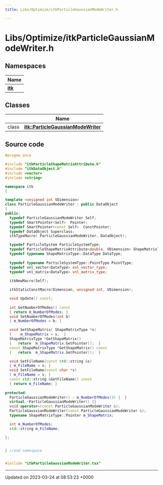 ```yaml
---
title: Libs/Optimize/itkParticleGaussianModeWriter.h

---
```


# Libs/Optimize/itkParticleGaussianModeWriter.h



## Namespaces

| Name           |
| -------------- |
| **[itk](../Namespaces/namespaceitk.md)**  |

## Classes

|                | Name           |
| -------------- | -------------- |
| class | **[itk::ParticleGaussianModeWriter](../Classes/classitk_1_1ParticleGaussianModeWriter.md)**  |




## Source code

```cpp
#pragma once

#include "itkParticleShapeMatrixAttribute.h"
#include "itkDataObject.h"
#include <vector>
#include <string>

namespace itk
{

template <unsigned int VDimension>
class ParticleGaussianModeWriter : public DataObject
{
public:
  typedef ParticleGaussianModeWriter Self;
  typedef SmartPointer<Self>  Pointer;
  typedef SmartPointer<const Self>  ConstPointer;
  typedef DataObject Superclass;
  itkTypeMacro( ParticleGaussianModeWriter, DataObject);

  typedef ParticleSystem ParticleSystemType;
  typedef ParticleShapeMatrixAttribute<double, VDimension> ShapeMatrixType;
  typedef typename ShapeMatrixType::DataType DataType;
  
  typedef typename ParticleSystemType::PointType PointType;
  typedef vnl_vector<DataType> vnl_vector_type;
  typedef vnl_matrix<DataType> vnl_matrix_type;
  
  itkNewMacro(Self);

  itkStaticConstMacro(Dimension, unsigned int, VDimension);

  void Update() const;
  
  int GetNumberOfModes() const
  { return m_NumberOfModes; }
  void SetNumberOfModes(int b)
  { m_NumberOfModes = b; }

  void SetShapeMatrix( ShapeMatrixType *s)
  {    m_ShapeMatrix = s;  }
  ShapeMatrixType *GetShapeMatrix()
  {   return  m_ShapeMatrix.GetPointer();  }
  const ShapeMatrixType *GetShapeMatrix() const
  {   return  m_ShapeMatrix.GetPointer();  }

  void SetFileName(const std::string &s)
  { m_FileName = s; }
  void SetFileName(const char *s)
  { m_FileName = s; }
  const std::string &GetFileName() const
  { return m_FileName; }
    
protected:
  ParticleGaussianModeWriter() : m_NumberOfModes(3) {  }
  virtual ~ParticleGaussianModeWriter() {}
  void operator=(const ParticleGaussianModeWriter &);
  ParticleGaussianModeWriter(const ParticleGaussianModeWriter &);
  typename ShapeMatrixType::Pointer m_ShapeMatrix;

  int m_NumberOfModes;
  std::string m_FileName;

};


} //end namespace


#include "itkParticleGaussianModeWriter.txx"
```


-------------------------------

Updated on 2023-03-24 at 08:53:23 +0000
